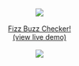 
<p align="center">
  <h3 align="center">  
    <a href="https://fizzbuzz-checker.herokuapp.com/" target="_blank">
      <img src="https://repository-images.githubusercontent.com/394708721/49658f52-32f5-4fb5-aaa8-9553f34577d8">
   
</h3>

  <p align="center">
    Fizz Buzz Checker!
    <br/>
      (view live demo)
     </a>
    <br/>
    <br/>
<img src="https://raw.githubusercontent.com/andreasbm/readme/master/assets/lines/colored.png">
  </p>
</p>
